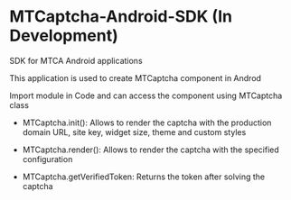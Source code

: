 # MTCaptcha-Android-SDK (In Development)
SDK for MTCA Android applications

This application is used to create MTCaptcha component in Androd 

Import module in Code and can access the component using MTCaptcha class


- MTCaptcha.init(): Allows to render the captcha with the production domain URL, site key, widget size, theme and custom styles

- MTCaptcha.render(): Allows to render the captcha with the specified configuration

- MTCaptcha.getVerifiedToken: Returns the token after solving the captcha
